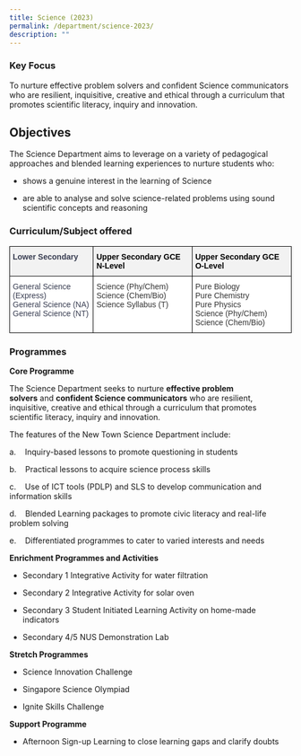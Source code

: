 ```yaml
---
title: Science (2023)
permalink: /department/science-2023/
description: ""
---
```

### Key Focus
To nurture effective problem solvers and confident Science communicators who are resilient, inquisitive, creative and ethical through a curriculum that promotes scientific literacy, inquiry and innovation.

## Objectives

The Science Department aims to leverage on a variety of pedagogical approaches and blended learning experiences to nurture students who:

* shows a genuine interest in the learning of Science

* are able to analyse and solve science-related problems using sound scientific concepts and reasoning

### Curriculum/Subject offered

<style type="text/css">
.tg  {border-collapse:collapse;border-spacing:0;}
.tg td{border-color:black;border-style:solid;border-width:1px;font-family:Arial, sans-serif;font-size:14px;
  overflow:hidden;padding:10px 5px;word-break:normal;}
.tg th{border-color:black;border-style:solid;border-width:1px;font-family:Arial, sans-serif;font-size:14px;
  font-weight:normal;overflow:hidden;padding:10px 5px;word-break:normal;}
.tg .tg-citn{background-color:#FFF;color:#333;text-align:left;vertical-align:top}
.tg .tg-xsgn{background-color:#F2F2F2;color:#383D51;font-weight:bold;text-align:left;vertical-align:top}
.tg .tg-9rpc{background-color:#FFF;color:#383D51;text-align:left;vertical-align:top}
</style>
<table class="tg">
<thead>
  <tr>
    <th class="tg-xsgn">Lower Secondary</th>
    <th class="tg-xsgn"><span style="color:black">Upper Secondary GCE N-Level</span></th>
    <th class="tg-xsgn"><span style="color:black">Upper Secondary GCE O-Level</span></th>
  </tr>
</thead>
<tbody>
  <tr>
    <td class="tg-9rpc">General Science (Express)<br>General Science (NA)<br>General Science (NT)</td>
    <td class="tg-citn"><span style="color:#333">Science (Phy/Chem)</span><br><span style="color:#333">Science (Chem/Bio)  </span><br><span style="color:#333">Science Syllabus (T)</span></td>
    <td class="tg-citn"><span style="color:#333">Pure Biology</span><br><span style="color:#333">Pure Chemistry</span><br><span style="color:#333">Pure Physics</span><br><span style="color:#333">Science (Phy/Chem)</span><br><span style="color:#333">Science (Chem/Bio)</span></td>
  </tr>
</tbody>
</table>

### Programmes

**Core Programme**

The Science Department seeks to nurture **effective problem solvers** and **confident Science communicators** who are resilient, inquisitive, creative and ethical through a curriculum that promotes scientific literacy, inquiry and innovation.

  
The features of the New Town Science Department include:

a.    Inquiry-based lessons to promote questioning in students

b.    Practical lessons to acquire science process skills

c.    Use of ICT tools (PDLP) and SLS to develop communication and information skills

d.    Blended Learning packages to promote civic literacy and real-life problem solving

e.    Differentiated programmes to cater to varied interests and needs

**Enrichment Programmes and Activities**

* Secondary 1 Integrative Activity for water filtration   

* Secondary 2 Integrative Activity for solar oven

* Secondary 3 Student Initiated Learning Activity on home-made indicators

* Secondary 4/5 NUS Demonstration Lab

**Stretch Programmes**

* Science Innovation Challenge

* Singapore Science Olympiad

* Ignite Skills Challenge

**Support Programme**

* Afternoon Sign-up Learning to close learning gaps and clarify doubts